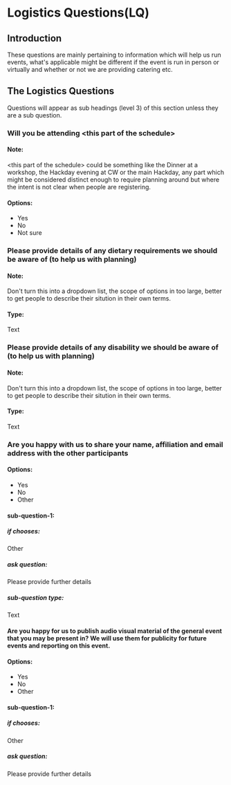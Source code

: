 # Logistics Questions(LQ)

## Introduction
These questions are mainly pertaining to information which will help us run events, what's applicable might be different if the event is run in person or virtually and whether or not we are providing catering etc.

## The Logistics Questions
Questions will appear as sub headings (level 3) of this section unless they are a sub question.

### Will you be attending \<this part of the schedule\>

#### Note:
\<this part of the schedule\> could be something like the Dinner at a workshop, the Hackday evening at CW or the main Hackday, any part which might be considered distinct enough to require planning around but where the intent is not clear when people are registering.

#### Options:
* Yes
* No
* Not sure
 

### Please provide details of any dietary requirements we should be aware of (to help us with planning)

#### Note:
Don't turn this into a dropdown list, the scope of options in too large, better to get people to describe their sitution in their own terms.

#### Type:
Text

### Please provide details of any disability we should be aware of (to help us with planning)

#### Note:
Don't turn this into a dropdown list, the scope of options in too large, better to get people to describe their sitution in their own terms.

#### Type:
Text

### Are you happy with us to share your name, affiliation and email address with the other participants 

#### Options:
* Yes
* No
* Other

#### sub-question-1:

##### if chooses:
Other

##### ask question:
Please provide further details

##### sub-question type:
Text

#### Are you happy for us to publish audio visual material of the general event that you may be present in? We will use them for publicity for future events and reporting on this event.

#### Options:
* Yes
* No
* Other

#### sub-question-1:

##### if chooses:
Other

##### ask question:
Please provide further details


